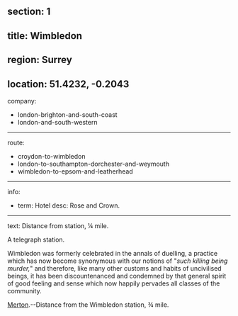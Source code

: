 section: 1
----
title: Wimbledon
----
region: Surrey
----
location: 51.4232, -0.2043
----
company:
- london-brighton-and-south-coast
- london-and-south-western
----
route:
- croydon-to-wimbledon
- london-to-southampton-dorchester-and-weymouth
- wimbledon-to-epsom-and-leatherhead
----
info:
- term: Hotel
  desc: Rose and Crown.
----
text: Distance from station, ¼ mile.

A telegraph station.

Wimbledon was formerly celebrated in the annals of duelling, a practice which has now become synonymous with our notions of "*such killing being murder,*" and therefore, like many other customs and habits of uncivilised beings, it has been discountenanced and condemned by that general spirit of good feeling and sense which now happily pervades all classes of the community.

[Merton](/stations/merton).--Distance from the Wimbledon station, ¾ mile.

